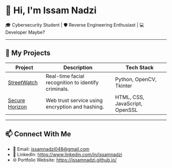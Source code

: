 # 👋 Hi, I'm Issam Nadzi

🎓 Cybersecurity Student | 🛡️ Reverse Engineering Enthusiast | 💻 Developer Maybe?

---

## 🔧 My Projects

| Project | Description | Tech Stack |
|--------|-------------|------------|
| [StreetWatch](https://github.com/IssamNadzi/streetwatch) | Real-time facial recognition to identify criminals. | Python, OpenCV, Tkinter |
| [Secure Horizon](https://github.com/IssamNadzi/securehorizon) | Web trust service using encryption and hashing. | HTML, CSS, JavaScript, OpenSSL |


---

## 📫 Connect With Me

- 📧 Email: issamnadzi048@gmail.com  
- 💼 LinkedIn: https://www.linkedin.com/in/issamnadzi
- 🌐 Portfolio Website: https://issamnadzi.github.io/

